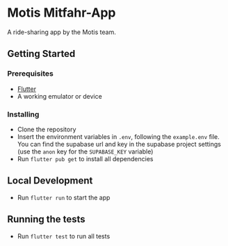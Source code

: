 # Motis Mitfahr-App

A ride-sharing app by the Motis team.

## Getting Started

### Prerequisites

- [Flutter](https://flutter.dev/docs/get-started/install)
- A working emulator or device

### Installing

- Clone the repository
- Insert the environment variables in `.env`, following the `example.env` file. You can find the supabase url and key in the supabase project settings (use the `anon` key for the `SUPABASE_KEY` variable)
- Run `flutter pub get` to install all dependencies

## Local Development

- Run `flutter run` to start the app

## Running the tests

- Run `flutter test` to run all tests
